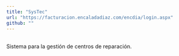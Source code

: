 ```yaml
---
title: "SysTec"
url: "https://facturacion.encaladadiaz.com/encdia/login.aspx"
github: ""
---
```

<br>Sistema para la gestión de centros de reparación.